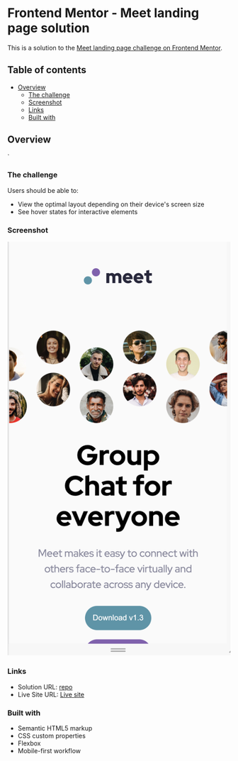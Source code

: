 # Frontend Mentor - Meet landing page solution

This is a solution to the [Meet landing page challenge on Frontend Mentor](https://www.frontendmentor.io/challenges/meet-landing-page-rbTDS6OUR).

## Table of contents

- [Overview](#overview)
  - [The challenge](#the-challenge)
  - [Screenshot](#screenshot)
  - [Links](#links)
  - [Built with](#built-with)

## Overview

`

### The challenge

Users should be able to:

- View the optimal layout depending on their device's screen size
- See hover states for interactive elements

### Screenshot

![](./screenshot.png)

### Links

- Solution URL: [repo](https://github.com/kareemsakr/fe-challenge-8)
- Live Site URL: [Live site](https://kareemsakr.github.io/fe-challenge-8)

### Built with

- Semantic HTML5 markup
- CSS custom properties
- Flexbox
- Mobile-first workflow
